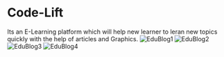 # Code-Lift
Its an E-Learning platform which will help new learner to leran new topics quickly with the help of articles and Graphics.
![EduBlog1](https://github.com/JaydeepSathwara/Code-Lift/assets/98411730/62ff6c37-d885-4559-8c66-d567dd38666a)
![EduBlog2](https://github.com/JaydeepSathwara/Code-Lift/assets/98411730/b7fbfba6-119c-41a8-8047-bd2df3dd10b3)
![EduBlog3](https://github.com/JaydeepSathwara/Code-Lift/assets/98411730/f8eae1ad-1d89-4766-a156-e7ab8f2dbbf5)
![EduBlog4](https://github.com/JaydeepSathwara/Code-Lift/assets/98411730/8a42dc4c-f892-44a2-9a21-1e3a1b4b9b18)
